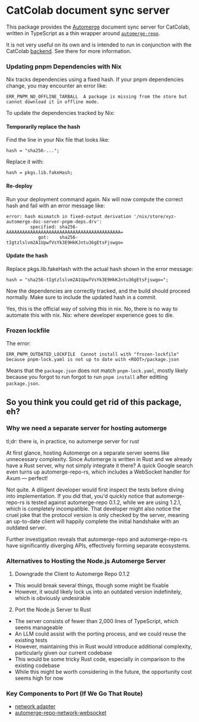 # CatColab document sync server

This package provides the [Automerge](https://automerge.org/) document sync
server for CatColab, written in TypeScript as a thin wrapper around
[`automerge-repo`](https://github.com/automerge/automerge-repo).

It is not very useful on its own and is intended to run in conjunction with the
CatColab [backend](../backend/). See there for more information.

### Updating pnpm Dependencies with Nix
Nix tracks dependencies using a fixed hash. If your pnpm dependencies change, you may encounter an error like:
```
ERR_PNPM_NO_OFFLINE_TARBALL  A package is missing from the store but cannot download it in offline mode.
```

To update the dependencies tracked by Nix:

#### Temporarily replace the hash
Find the line in your Nix file that looks like:
```
hash = "sha256-...";
```

Replace it with:
```
hash = pkgs.lib.fakeHash;
```

#### Re-deploy
Run your deployment command again. Nix will now compute the correct hash and fail with an error message like:
```
error: hash mismatch in fixed-output derivation '/nix/store/xyz-automerge-doc-server-pnpm-deps.drv':
         specified: sha256-AAAAAAAAAAAAAAAAAAAAAAAAAAAAAAAAAAAAAAAAAAA=
            got:    sha256-tIgtzlslvm2A1UpwfVsYk3E9HkKJntu36gEtsFjswgo=
```

#### Update the hash
Replace pkgs.lib.fakeHash with the actual hash shown in the error message:
```
hash = "sha256-tIgtzlslvm2A1UpwfVsYk3E9HkKJntu36gEtsFjswgo=";
```

Now the dependencies are correctly tracked, and the build should proceed normally. Make sure to include the updated hash in a commit.

Yes, this is the official way of solving this in nix. No, there is no way to automate this with nix. Nix: where developer experience goes to die.


### Frozen lockfile
The error:
```
ERR_PNPM_OUTDATED_LOCKFILE  Cannot install with "frozen-lockfile" because pnpm-lock.yaml is not up to date with <ROOT>/package.json
```

Means that the `package.json` does not match `pnpm-lock.yaml`, mostly likely because you forgot to run forgot to run `pnpm install` after editting `package.json`.

## So you think you could get rid of this package, eh?

### Why we need a separate server for hosting automerge

tl;dr: there is, in practice, no automerge server for rust


At first glance, hosting Automerge on a separate server seems like unnecessary complexity. Since
Automerge is written in Rust and we already have a Rust server, why not simply integrate it there?
A quick Google search even turns up automerge-repo-rs, which includes a WebSocket handler for Axum
— perfect!

Not quite. A diligent developer would first inspect the tests before diving into implementation. If you
did that, you'd quickly notice that automerge-repo-rs is tested against automerge-repo 0.1.2, while we
are using 1.2.1, which is completely incompatible. That developer might also notice the cruel joke that
the protocol version is only checked by the server, meaning an up-to-date client will happily complete
the initial handshake with an outdated server.

Further investigation reveals that automerge-repo and automerge-repo-rs have significantly diverging
APIs, effectively forming separate ecosystems.

### Alternatives to Hosting the Node.js Automerge Server

1. Downgrade the Client to Automerge Repo 0.1.2
- This would break several things, though some might be fixable
- However, it would likely lock us into an outdated version indefinitely, which is obviously undesirable

2. Port the Node.js Server to Rust
- The server consists of fewer than 2,000 lines of TypeScript, which seems manageable
- An LLM could assist with the porting process, and we could reuse the existing tests
- However, maintaining this in Rust would introduce additional complexity, particularly given our current codebase
- This would be some tricky Rust code, especially in comparison to the existing codebase
- While this might be worth considering in the future, the opportunity cost seems high for now

### Key Components to Port (If We Go That Route)
- [network adapter](https://github.com/automerge/automerge-repo/tree/a0aae797a041d5d775adcb172cbb4f3e271100f3/packages/automerge-repo/src/network)
- [automerge-repo-network-websocket](https://github.com/automerge/automerge-repo/tree/a0aae797a041d5d775adcb172cbb4f3e271100f3/packages/automerge-repo-network-websocket)
